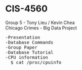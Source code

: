 # CIS-4560
Group 5 - Tony Lieu / Kevin Chea  
Chicago Crimes - Big Data Project

<pre>
-Presentation
-Database Commands  
-Group Paper  
-Database Tutorial  
-CPU information  
  $ cat /proc/cpuinfo
</pre>
